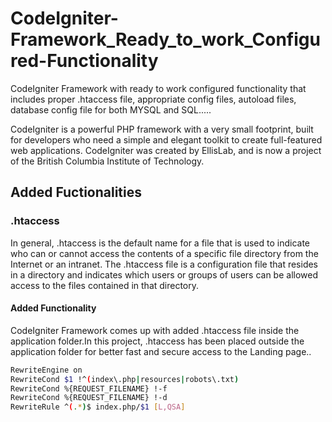# CodeIgniter-Framework_Ready_to_work_Configured-Functionality
CodeIgniter Framework with ready to work configured functionality that includes proper .htaccess file, appropriate config files, autoload files, database config file for both MYSQL and SQL.....


CodeIgniter is a powerful PHP framework with a very small footprint,
built for developers who need a simple and elegant toolkit to create full-featured web applications.
CodeIgniter was created by EllisLab, and is now a project of the British Columbia Institute of Technology.


## Added Fuctionalities
### .htaccess
In general, .htaccess is the default name for a file that is used to indicate
who can or cannot access the contents of a specific file directory from the Internet or an intranet. 
The .htaccess file is a configuration file that resides in a directory and indicates
which users or groups of users can be allowed access to the files contained in that directory.
#### Added Functionality
CodeIgniter Framework comes up with added .htaccess file inside the application folder.In this project, .htaccess has been placed outside
the application folder for better fast and secure access to the Landing page..

```sh
RewriteEngine on
RewriteCond $1 !^(index\.php|resources|robots\.txt)
RewriteCond %{REQUEST_FILENAME} !-f
RewriteCond %{REQUEST_FILENAME} !-d
RewriteRule ^(.*)$ index.php/$1 [L,QSA]
```
